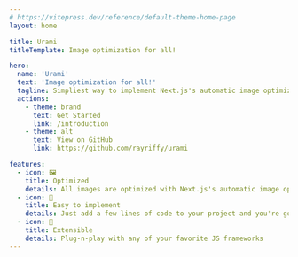 ```yaml
---
# https://vitepress.dev/reference/default-theme-home-page
layout: home

title: Urami
titleTemplate: Image optimization for all!

hero:
  name: 'Urami'
  text: 'Image optimization for all!'
  tagline: Simpliest way to implement Next.js's automatic image optimization to any JS framework
  actions:
    - theme: brand
      text: Get Started
      link: /introduction
    - theme: alt
      text: View on GitHub
      link: https://github.com/rayriffy/urami

features:
  - icon: 🖼️
    title: Optimized
    details: All images are optimized with Next.js's automatic image optimization
  - icon: 🔧
    title: Easy to implement
    details: Just add a few lines of code to your project and you're good to go
  - icon: 🧩
    title: Extensible
    details: Plug-n-play with any of your favorite JS frameworks
---
```

